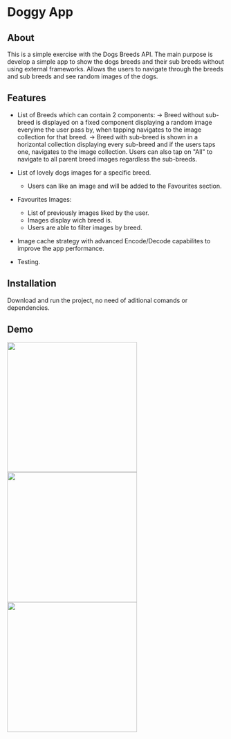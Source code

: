 # Doggy App

## About
This is a simple exercise with the Dogs Breeds API. The main purpose is develop a simple app to show the dogs breeds and their sub breeds without using external frameworks. Allows the users to navigate through the breeds and sub breeds and see random images of the dogs.

## Features
- List of Breeds which can contain 2 components:
    -> Breed without sub-breed is displayed on a fixed component displaying a random image everyime the user pass by, when tapping navigates to the image collection for that breed.
    -> Breed with sub-breed is shown in a horizontal collection displaying every sub-breed and if the users taps one, navigates to the image collection. Users can also tap on "All" to navigate to all parent breed images regardless the sub-breeds. 

- List of lovely dogs images for a specific breed. 
    - Users can like an image and will be added to the Favourites section.

- Favourites Images:
    - List of previously images liked by the user.
    - Images display wich breed is.
    - Users are able to filter images by breed.

- Image cache strategy with advanced Encode/Decode capabilites to improve the app performance.

- Testing.

## Installation
Download and run the project, no need of aditional comands or dependencies.


## Demo
<img width="300" src="https://github.com/ccxdnb/DoggyApp/assets/54032761/5f93bb05-bbdd-4a80-b828-a5b9cd7a4efa"> 
<img width="300" src="https://github.com/ccxdnb/DoggyApp/assets/54032761/32be53b7-baed-4ca0-bde2-d20419515393"> 
<img width="300" src="https://github.com/ccxdnb/DoggyApp/assets/54032761/d678b37b-5382-4671-a4fa-ff1ab3ba7cc0"> 
